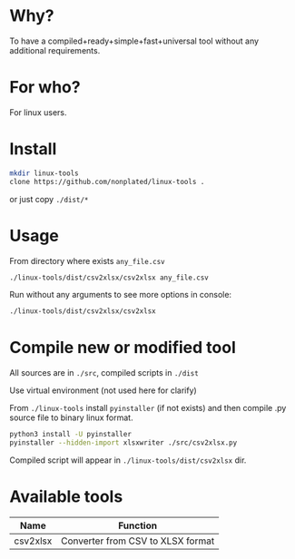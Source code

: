 
# Why?
To have a compiled+ready+simple+fast+universal tool without any additional requirements.

# For who?
For linux users.

# Install
```bash
mkdir linux-tools
clone https://github.com/nonplated/linux-tools .
```
or just copy `./dist/*`

# Usage
From directory where exists `any_file.csv`
```bash
./linux-tools/dist/csv2xlsx/csv2xlsx any_file.csv
```
Run without any arguments to see more options in console: 
```bash
./linux-tools/dist/csv2xlsx/csv2xlsx
```

# Compile new or modified tool
All sources are in `./src`, compiled scripts in `./dist`

Use virtual environment (not used here for clarify)

From `./linux-tools` install `pyinstaller` (if not exists) and then compile .py source file to binary linux format.
```bash
python3 install -U pyinstaller
pyinstaller --hidden-import xlsxwriter ./src/csv2xlsx.py
```
Compiled script will appear in `./linux-tools/dist/csv2xlsx` dir.


# Available tools
Name | Function
--- | ---
csv2xlsx | Converter from CSV to XLSX format
